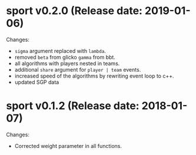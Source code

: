 sport v0.2.0 (Release date: 2019-01-06)
==============

Changes:

* `sigma` argument replaced with `lambda`.
* removed `beta` from glicko `gamma` from bbt.
* all algorithms with players nested in teams.
* additional `share` argument for `player | team` events. 
* increased speed of the algorithms by rewriting event loop to c++.
* updated SGP data

sport v0.1.2 (Release date: 2018-01-07)
==============

Changes:

* Corrected weight parameter in all functions.
